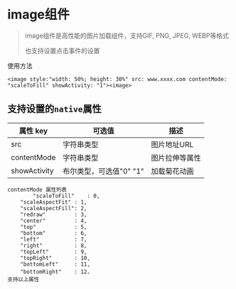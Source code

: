 # image组件

> image组件是高性能的图片加载组件，支持GIF, PNG, JPEG, WEBP等格式
>
> 也支持设置点击事件的设置

使用方法

```
<image style:"width: 50%; height: 30%" src: www.xxxx.com contentMode: "scaleToFill" showActivity: "1"><image>
```

## 支持设置的`native`属性

| 属性 key     | 可选值                  | 描述           |
| ------------ | ----------------------- | -------------- |
| src          | 字符串类型              | 图片地址URL    |
| contentMode  | 字符串类型              | 图片拉伸等属性 |
| showActivity | 布尔类型，可选值"0" "1" | 加载菊花动画   |

```
contentMode 属性列表
 		"scaleToFill"    : 0,
    "scaleAspectFit" : 1,
    "scaleAspectFill": 2,
    "redraw"         : 3,
    "center"         : 4,
    "top"            : 5,
    "bottom"         : 6,
    "left"           : 7,
    "right"          : 8,
    "topLeft"        : 9,
    "topRight"       : 10,
    "bottomLeft"     : 11,
    "bottomRight"    : 12，
支持以上属性
```

